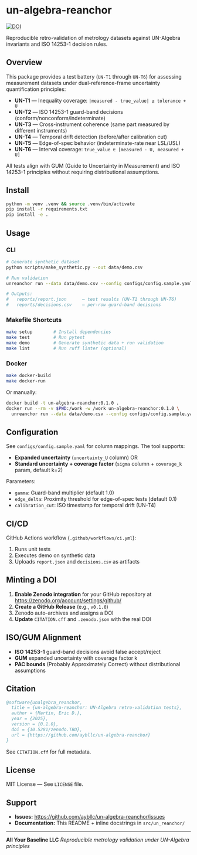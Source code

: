 # un-algebra-reanchor

[![DOI](https://zenodo.org/badge/DOI/10.5281/zenodo.17444740.svg)](https://doi.org/10.5281/zenodo.17444740)

Reproducible retro-validation of metrology datasets against UN-Algebra invariants and ISO 14253-1 decision rules.

## Overview

This package provides a test battery (`UN-T1` through `UN-T6`) for assessing measurement datasets under dual-reference-frame uncertainty quantification principles:

- **UN-T1** — Inequality coverage: `|measured - true_value| ≤ tolerance + U`
- **UN-T2** — ISO 14253-1 guard-band decisions (conform/nonconform/indeterminate)
- **UN-T3** — Cross-instrument coherence (same part measured by different instruments)
- **UN-T4** — Temporal drift detection (before/after calibration cut)
- **UN-T5** — Edge-of-spec behavior (indeterminate-rate near LSL/USL)
- **UN-T6** — Interval coverage: `true_value ∈ [measured - U, measured + U]`

All tests align with GUM (Guide to Uncertainty in Measurement) and ISO 14253-1 principles without requiring distributional assumptions.

## Install

```bash
python -m venv .venv && source .venv/bin/activate
pip install -r requirements.txt
pip install -e .
```

## Usage

### CLI

```bash
# Generate synthetic dataset
python scripts/make_synthetic.py --out data/demo.csv

# Run validation
unreanchor run --data data/demo.csv --config configs/config.sample.yaml --out reports

# Outputs:
#   reports/report.json      — test results (UN-T1 through UN-T6)
#   reports/decisions.csv    — per-row guard-band decisions
```

### Makefile Shortcuts

```bash
make setup        # Install dependencies
make test         # Run pytest
make demo         # Generate synthetic data + run validation
make lint         # Run ruff linter (optional)
```

### Docker

```bash
make docker-build
make docker-run
```

Or manually:

```bash
docker build -t un-algebra-reanchor:0.1.0 .
docker run --rm -v $PWD:/work -w /work un-algebra-reanchor:0.1.0 \
  unreanchor run --data data/demo.csv --config configs/config.sample.yaml --out /work/reports
```

## Configuration

See `configs/config.sample.yaml` for column mappings. The tool supports:

- **Expanded uncertainty** (`uncertainty_U` column) OR
- **Standard uncertainty + coverage factor** (`sigma` column + `coverage_k` param, default k=2)

Parameters:
- `gamma`: Guard-band multiplier (default 1.0)
- `edge_delta`: Proximity threshold for edge-of-spec tests (default 0.1)
- `calibration_cut`: ISO timestamp for temporal drift (UN-T4)

## CI/CD

GitHub Actions workflow (`.github/workflows/ci.yml`):
1. Runs unit tests
2. Executes demo on synthetic data
3. Uploads `report.json` and `decisions.csv` as artifacts

## Minting a DOI

1. **Enable Zenodo integration** for your GitHub repository at https://zenodo.org/account/settings/github/
2. **Create a GitHub Release** (e.g., `v0.1.0`)
3. Zenodo auto-archives and assigns a DOI
4. **Update** `CITATION.cff` and `.zenodo.json` with the real DOI

## ISO/GUM Alignment

- **ISO 14253-1** guard-band decisions avoid false accept/reject
- **GUM** expanded uncertainty with coverage factor k
- **PAC bounds** (Probably Approximately Correct) without distributional assumptions

## Citation

```bibtex
@software{unalgebra_reanchor,
  title = {un-algebra-reanchor: UN-Algebra retro-validation tests},
  author = {Martin, Eric D.},
  year = {2025},
  version = {0.1.0},
  doi = {10.5281/zenodo.TBD},
  url = {https://github.com/aybllc/un-algebra-reanchor}
}
```

See `CITATION.cff` for full metadata.

## License

MIT License — See `LICENSE` file.

## Support

- **Issues:** https://github.com/aybllc/un-algebra-reanchor/issues
- **Documentation:** This README + inline docstrings in `src/un_reanchor/`

---

**All Your Baseline LLC**
*Reproducible metrology validation under UN-Algebra principles*
